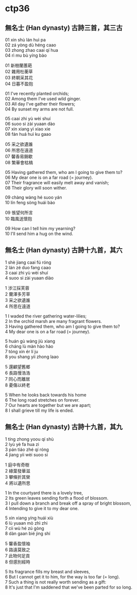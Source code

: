 # ctp36

## 無名士 (Han dynasty) 古詩三首，其三古

01 xin shù lán huì pa  
02 zá yòng dù héng caao  
03 zhong zhao caai qí hua  
04 rì mu bù yíng bào

01 新樹蘭蕙葩  
02 雜用杜蘅草  
03 終朝采其花  
04 日暮不盈抱

01 I've recently planted orchids;  
02 Among them I've used wild ginger.  
03 All day I've gather their flowers;  
04 By sunset my arms are not full.

05 caai zhi yù wèi shuí  
06 suoo si zài yuaan dào  
07 xin xiang yì xiao xie  
08 fán huá huì ku gaao

05 采之欲遺誰  
06 所思在遠道  
07 馨香易銷歇  
08 繁華會枯槁

05 Having gathered them, who am I going to give them to?  
06 My dear one is on a far road (= journey).  
07 Their fragrance will easily melt away and vanish;  
08 Their glory will soon wither.

09 chàng wàng hé suoo yán  
10 lín feng sòng huái bào

09 悵望何所言  
10 臨風送懷抱

09 How can I tell him my yearning?  
10 I'll send him a hug on the wind.

## 無名士 (Han dynasty) 古詩十九首，其六

1 shè jiang caai fú róng  
2 lán zé duo fang caao  
3 caai zhi yù wèi shuí  
4 suoo si zài yuaan diào

1 涉江採芙蓉  
2 蘭澤多芳草  
3 采之欲遺誰  
4 所思在遠道

1 I waded the river gathering water-lilies;  
2 In the orchid marsh are many fragrant flowers.  
3 Having gathered them, who am I going to give them to?  
4 My dear one is on a far road (= journey).

5 huán gù wàng jiù xiang  
6 cháng lù màn hào hào  
7 tóng xin ér lí ju  
8 you shang yii zhong laao

5 還顧望舊鄉  
6 長路慢浩浩  
7 同心而離居  
8 憂傷以終老

5 When he looks back towards his home  
6 The long road stretches on forever.  
7 Our hearts are together but we are apart;  
8 I shall grieve till my life is ended.

## 無名士 (Han dynasty) 古詩十九首，其九

1 tíng zhong yoou qí shù  
2 lyù yè fa hua zi  
3 pán tiáo zhé qí róng  
4 jiang yii wèi suoo si

1 庭中有奇樹  
2 綠葉發華滋  
3 攀條折其榮  
4 將以遺所思

1 In the courtyard there is a lovely tree,  
2 Its green leaves sending forth a flood of blossom.  
3 I pull down a branch and break off a spray of bright blossom,  
4 Intending to give it to my dear one.

5 xin xiang yíng huái xiù  
6 lù yuaan mò zhì zhi  
7 cii wù hé zú gòng  
8 dàn gaan bié jing shí

5 馨香盈懷袖  
6 路遠莫致之  
7 此物何足貢  
8 但感別經時

5 Its fragrance fills my breast and sleeves,  
6 But I cannot get it to him, for the way is too far (= long).  
7 Such a thing is not really worth sending as a gift:  
8 It's just that I'm saddened that we've been parted for so long.
